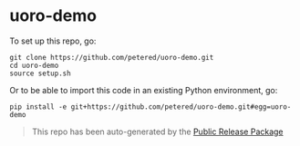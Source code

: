 
# uoro-demo

To set up this repo, go:

```
git clone https://github.com/petered/uoro-demo.git
cd uoro-demo
source setup.sh
```

Or to be able to import this code in an existing Python environment, go:

```
pip install -e git+https://github.com/petered/uoro-demo.git#egg=uoro-demo
```

> This repo has been auto-generated by the [Public Release Package](https://github.com/petered/public-release)
